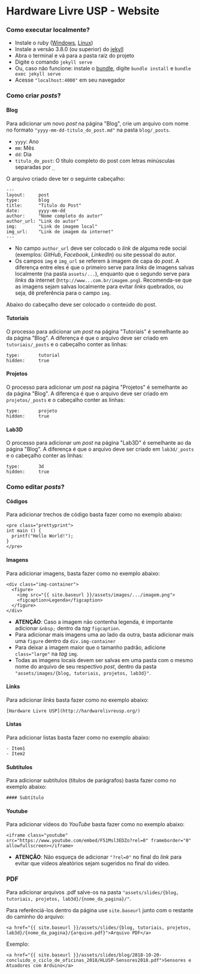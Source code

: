 # Hardware Livre USP - Website

### Como executar localmente?

- Instale o ruby ([Windows](https://rubyinstaller.org/downloads/), [Linux](https://www.ruby-lang.org/en/documentation/installation/))
- Instale a versão 3.8.0 (ou superior) do [jekyll](https://jekyllrb.com/docs/installation/)
- Abra o terminal e vá para a pasta raíz do projeto
- Digite o comando `jekyll serve`
- Ou, caso não funcione: instale o [bundle](https://bundler.io/), digite `bundle install` e `bundle exec jekyll serve`
- Acesse `"localhost:4000"` em seu navegador

### Como criar *posts*?

#### Blog

Para adicionar um novo *post* na página "Blog", crie um arquivo com nome no formato `"yyyy-mm-dd-titulo_do_post.md"` na pasta `blog/_posts`.
- `yyyy`: Ano
- `mm`: Mês
- `dd`: Dia
- `titulo_do_post`: O título completo do post com letras minúsculas separadas por `_`

O arquivo criado deve ter o seguinte cabeçalho:

```
---
layout:     post
type:       blog
title:      "Titulo do Post"
date:       yyyy-mm-dd
author:     "Nome completo do autor"
author_url: "Link do autor"
img:        "Link de imagem local"
img_url:    "Link de imagem da internet"
---
```
- No campo `author_url` deve ser colocado o *link* de alguma rede social (exemplos: *GitHub*, *Facebook*, *LinkedIn*) ou site pessoal do autor.
- Os campos `img` e `img_url` se referem à imagem de capa do *post*. A diferença entre eles é que o primeiro serve para *links* de imagens salvas localmente (na pasta `assets/...`), enquanto que o segundo serve para *links* da internet (`http://www...com.br/imagem.png`). Recomenda-se que as imagens sejam salvas localmente para evitar *links* quebrados, ou seja, dê preferência para o campo `img`.

Abaixo do cabeçalho deve ser colocado o conteúdo do post.

#### Tutoriais

O processo para adicionar um *post* na página "Tutoriais" é semelhante ao da página "Blog". A diferença é que o arquivo deve ser criado em `tutoriais/_posts` e o cabeçalho conter as linhas:

```
type:       tutorial
hidden:     true
```

#### Projetos

O processo para adicionar um *post* na página "Projetos" é semelhante ao da página "Blog". A diferença é que o arquivo deve ser criado em `projetos/_posts` e o cabeçalho conter as linhas:

```
type:       projeto
hidden:     true
```

#### Lab3D

O processo para adicionar um *post* na página "Lab3D" é semelhante ao da página "Blog". A diferença é que o arquivo deve ser criado em `lab3d/_posts` e o cabeçalho conter as linhas:

```
type:       3d
hidden:     true
```

### Como editar *posts*?

#### Códigos

Para adicionar trechos de código basta fazer como no exemplo abaixo:

```
<pre class="prettyprint">
int main () {
  printf("Hello World!");
}
</pre>
```

#### Imagens

Para adicionar imagens, basta fazer como no exemplo abaixo:

```
<div class="img-container">
  <figure>
    <img src="{{ site.baseurl }}/assets/images/.../imagem.png">
    <figcaption>Legenda</figcaption>
  </figure>
</div>
```

- **ATENÇÃO**: Caso a imagem não contenha legenda, é importante adicionar `&nbsp;` dentro da *tag* `figcaption`.
- Para adicionar mais imagens uma ao lado da outra, basta adicionar mais uma `figure` dentro da `div.img-container`
- Para deixar a imagem maior que o tamanho padrão, adicione `class="large"` na *tag* `img`.
- Todas as imagens locais devem ser salvas em uma pasta com o mesmo nome do arquivo de seu respectivo *post*, dentro da pasta `"assets/images/{blog, tutoriais, projetos, lab3d}"`.

#### Links

Para adicionar *links* basta fazer como no exemplo abaixo:

```
[Hardware Livre USP](http://hardwarelivreusp.org/)
```

#### Listas

Para adicionar listas basta fazer como no exemplo abaixo:

```
- Item1
- Item2
```

#### Subtítulos

Para adicionar subtítulos (títulos de parágrafos) basta fazer como no exemplo abaixo:

```
#### Subtítulo
```

#### Youtube

Para adicionar vídeos do *YouTube* basta fazer como no exemplo abaixo:

```
<iframe class="youtube" src="https://www.youtube.com/embed/F51Msl3EDZo?rel=0" frameborder="0" allowfullscreen></iframe>
```

- **ATENÇÃO**: Não esqueça de adicionar `"?rel=0"` no final do *link* para evitar que vídeos aleatórios sejam sugeridos no final do vídeo.

### PDF

Para adicionar arquivos .pdf salve-os na pasta `"assets/slides/{blog, tutoriais, projetos, lab3d}/{nome_da_pagina}/"`.

Para referênciá-los dentro da página use `site.baseurl` junto com o restante do caminho do arquivo:
```
<a href="{{ site.baseurl }}/assets/slides/{blog, tutoriais, projetos, lab3d}/{nome_da_pagina}/{arquivo.pdf}">Arquivo PDF</a>
```
Exemplo:
```
<a href="{{ site.baseurl }}/assets/slides/blog/2018-10-20-concluido_o_ciclo_de_oficinas_2018/HLUSP-Sensores2018.pdf">Sensores e Atuadores com Arduino</a>
```

